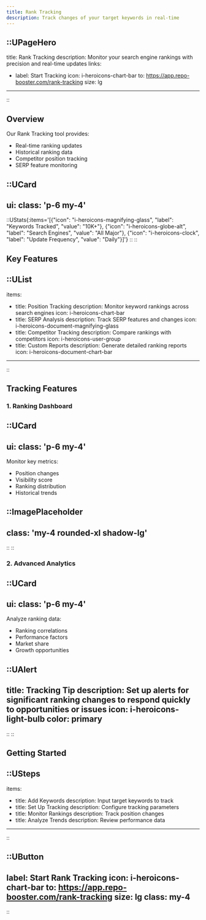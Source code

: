 ```yaml
---
title: Rank Tracking
description: Track changes of your target keywords in real-time
---
```


::UPageHero
---
title: Rank Tracking
description: Monitor your search engine rankings with precision and real-time updates
links:
  - label: Start Tracking
    icon: i-heroicons-chart-bar
    to: https://app.repo-booster.com/rank-tracking
    size: lg
---
::

## Overview

Our Rank Tracking tool provides:
- Real-time ranking updates
- Historical ranking data
- Competitor position tracking
- SERP feature monitoring

::UCard
---
ui:
  class: 'p-6 my-4'
---
::UStats{:items='[{"icon": "i-heroicons-magnifying-glass", "label": "Keywords Tracked", "value": "10K+"}, {"icon": "i-heroicons-globe-alt", "label": "Search Engines", "value": "All Major"}, {"icon": "i-heroicons-clock", "label": "Update Frequency", "value": "Daily"}]'}
::
::

## Key Features

::UList
---
items:
  - title: Position Tracking
    description: Monitor keyword rankings across search engines
    icon: i-heroicons-chart-bar
  - title: SERP Analysis
    description: Track SERP features and changes
    icon: i-heroicons-document-magnifying-glass
  - title: Competitor Tracking
    description: Compare rankings with competitors
    icon: i-heroicons-user-group
  - title: Custom Reports
    description: Generate detailed ranking reports
    icon: i-heroicons-document-chart-bar
---
::

## Tracking Features

### 1. Ranking Dashboard
::UCard
---
ui:
  class: 'p-6 my-4'
---
Monitor key metrics:
- Position changes
- Visibility score
- Ranking distribution
- Historical trends

::ImagePlaceholder
---
class: 'my-4 rounded-xl shadow-lg'
---
::
::

### 2. Advanced Analytics
::UCard
---
ui:
  class: 'p-6 my-4'
---
Analyze ranking data:
- Ranking correlations
- Performance factors
- Market share
- Growth opportunities

::UAlert
---
title: Tracking Tip
description: Set up alerts for significant ranking changes to respond quickly to opportunities or issues
icon: i-heroicons-light-bulb
color: primary
---
::
::

## Getting Started

::USteps
---
items:
  - title: Add Keywords
    description: Input target keywords to track
  - title: Set Up Tracking
    description: Configure tracking parameters
  - title: Monitor Rankings
    description: Track position changes
  - title: Analyze Trends
    description: Review performance data
---
::

::UButton
---
label: Start Rank Tracking
icon: i-heroicons-chart-bar
to: https://app.repo-booster.com/rank-tracking
size: lg
class: my-4
---
::